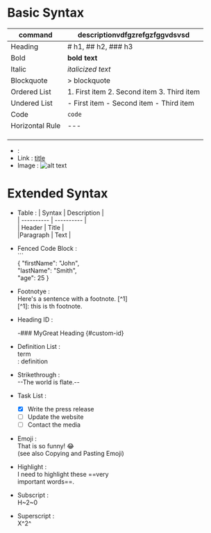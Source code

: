 # Basic Syntax
| command | descriptionvdfgzrefgzfggvdsvsd |
|---------|--------------------------------|
| Heading | # h1, ## h2, ### h3            |
| Bold    | **bold text**                  |
| Italic  | *italicized text*              |
|Blockquote|> blockquote                  |
| Ordered List        |  1. First item  2. Second item    3. Third item                        |
|  Undered List       | - First item - Second item - Third item                             |
|  Code       |    `code`                            |
|  Horizontal Rule        |   ---                             |
|         |                                |
|         |                                |
|         |                                |

-   :       
- Link  :                [title](https://www.example.com)  
- Image :               ![alt text](image.jpg)  

# Extended Syntax
- Table :               | Syntax | Description |  
                      | ---------- | ---------- |  
                      | Header | Title |  
                      |Paragraph | Text |  
- Fenced Code Block :   
                    ```  
                    {
                        "firstName": "John",  
                        "lastName": "Smith",  
                        "age": 25
                    }  
- Footnotye :         
  Here's a sentence with a footnote. [^1]  
                    [^1]: this is th footnote.  
- Heading ID    :

    -### MyGreat Heading {#custom-id}  
- Definition List   :   
  term  
                    : definition  
- Strikethrough :      
 --The world is flate.--  
- Task List :          
    - [x] Write the press release 
    - [ ] Update the website
    - [ ] Contact the media  
- Emoji :              
 That is so funny! :joy:  
(see also Copying
 and Pasting Emoji)  
- Highlight :         
  I need to highlight these ==very  
                    important words==.  
- Subscript :         
  H~2~0  
- Superscript   :       
  X^2^  
